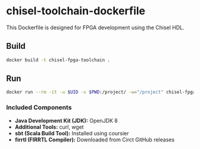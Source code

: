 # chisel-toolchain-dockerfile

This Dockerfile is designed for FPGA development using the Chisel HDL.

## Build

```bash
docker build -t chisel-fpga-toolchain .
```

## Run

```bash
docker run --rm -it -u $UID -v $PWD:/project/ -w="/project" chisel-fpga-toolchain
```

### Included Components

- **Java Development Kit (JDK):** OpenJDK 8
- **Additional Tools:** curl, wget
- **sbt (Scala Build Tool):** Installed using coursier
- **firrtl (FIRRTL Compiler):** Downloaded from Circt GitHub releases
